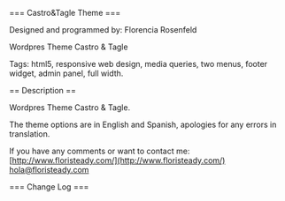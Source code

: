 === Castro&Tagle Theme ===

Designed and programmed by: Florencia Rosenfeld

Wordpres Theme Castro & Tagle

Tags: html5, responsive web design, media queries, two menus, footer widget, admin panel, full width.


== Description ==
	
Wordpres Theme Castro & Tagle.

The theme options are in English and Spanish, apologies for any errors in translation.

If you have any comments or want to contact me:
[http://www.floristeady.com/](http://www.floristeady.com/)
[hola@floristeady.com](mailto:hola@floristeady.com)

=== Change Log ===
